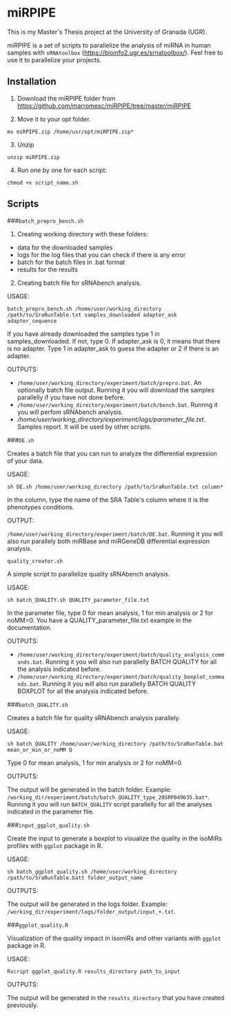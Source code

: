 # miRPIPE

This is my Master's Thesis project at the University of Granada (UGR).

miRPIPE is a set of scripts to parallelize the analysis of miRNA in human samples with `sRNAtoolbox` (https://bioinfo2.ugr.es/srnatoolbox/). Feel free to use it to parallelize your projects.

## Installation

1. Download the miRPIPE folder from https://github.com/marromesc/miRPIPE/tree/master/miRPIPE
   
2. Move it to your opt folder.
   
```
mv miRPIPE.zip /home/usr/opt/miRPIPE.zip*
```
   
3. Unzip
   
```
unzip miRPIPE.zip
```

4. Run one by one for each script:
   
```
chmod +x script_name.sh
```

## Scripts

###`batch_prepro_bench.sh`

1. Creating working directory with these folders: 
- data for the downloaded samples
- logs for the log files that you can check if there is any error
- batch for the batch files in .bat format
- results for the results

2. Creating batch file for sRNAbench analysis.

USAGE:

```
batch_prepro_bench.sh /home/user/working_directory /path/to/SraRunTable.txt samples_downloaded adapter_ask adapter_sequence
```

If you have already downloaded the samples type 1 in samples_downloaded. If not, type 0.
If adapter_ask is 0, it means that there is no adapter. Type 1 in adapter_ask to guess the adapter or 2 if there is an adapter.

OUTPUTS: 

- `/home/user/working_directory/experiment/batch/prepro.bat`. An optionally batch file output. Running it you will download the samples parallelly if you have not done before. 
- `/home/user/working_directory/experiment/batch/bench.bat`. Runnng it you will perfom sRNAbench analysis. 
- */home/user/working_directory/experiment/logs/parameter_file.txt*. Samples report. It will be used by other scripts.

###`DE.sh`

Creates a batch file that you can run to analyze the differential expression of your data.


USAGE: 

```
sh DE.sh /home/user/working_directory /path/to/SraRunTable.txt column*
```

In the column, type the name of the SRA Table's column where it is the phenotypes conditions.

OUTPUT:

`/home/user/working_directory/experiment/batch/DE.bat`. Running it you will also run parallely both miRBase and miRGeneDB differential expression analysis.

`quality_creator.sh`

A simple script to parallelize quality sRNAbench analysis.

USAGE:

```
sh batch_QUALITY.sh QUALITY_parameter_file.txt
```

In the parameter file, type 0 for mean analysis, 1 for min analysis or 2 for noMM=0. You have a QUALITY_parameter_file.txt example in the documentation.

OUTPUTS:

- `/home/user/working_directory/experiment/batch/quality_analysis_commands.bat`. Running it you will also run parallelly BATCH QUALITY for all the analysis indicated before.
- `/home/user/working_directory/experiment/batch/quality_boxplot_commands.bat`. Running it you will also run parallelly BATCH QUALITY BOXPLOT for all the analysis indicated before.

###`batch_QUALITY.sh`

Creates a batch file for quality sRNAbench analysis parallely.

USAGE:

```
sh batch_QUALITY /home/user/working_directory /path/to/SraRunTable.bat mean_or_min_or_noMM Q
```

Type 0 for mean analysis, 1 for min analysis or 2 for noMM=0

OUTPUTS: 

The output will be generated in the batch folder. Example: `/working_dir/experiment/batch/batch_QUALITY_type_20SRP049635.bat*`. Running it you will run `BATCH_QUALITY` script parallelly for all the analyses indicated in the parameter file.

###`input_ggplot_quality.sh`

Create the input to generate a boxplot to visualize the quality in the isoMiRs profiles with `ggplot` package in R.

USAGE: 

```
sh batch_ggplot_quality.sh /home/user/working_directory /path/to/SraRunTable.batt folder_output_name
```

OUTPUTS:

The output will be generated in the logs folder. Example: `/working_dir/experiment/logs/folder_output/input_+.txt`.

###`ggplot_quality.R`

Visualization of the quality impact in isomiRs and other variants with `ggplot` package in R.

USAGE: 

```
Rscript ggplot_quality.R results_directory path_to_input
```

OUTPUTS:

The output will be generated in the `results_directory` that you have created previously. 


